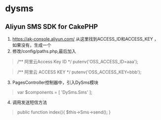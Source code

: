 # dysms
## Aliyun SMS SDK for CakePHP

1. https://ak-console.aliyun.com/ 从这里找到ACCESS_ID和ACCESS_KEY ，如果没有，生成一个
2. 修改/config/paths.php,最后加入
> /** 阿里云Access Key ID */
> putenv('OSS_ACCESS_ID=aaa');

> /** 阿里云 ACCESS KEY */
> putenv('OSS_ACCESS_KEY=bbb');
3. PagesController控制器中，引入DySms模块
> var $components = [
>    'DySms.Sms'
>];
4. 调用发送短信方法
>public function index(){
>    $this->Sms->send();
>}
